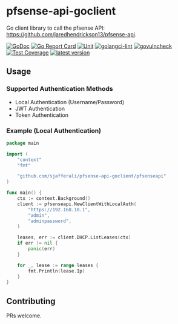 # pfsense-api-goclient

Go client library to call the pfsense API: https://github.com/jaredhendrickson13/pfsense-api. 

[![GoDoc](https://godoc.org/github.com/sjafferali/pfsense-api-goclient/v2?status.svg)](https://pkg.go.dev/github.com/sjafferali/pfsense-api-goclient/v2)
[![Go Report Card](https://goreportcard.com/badge/github.com/sjafferali/pfsense-api-goclient/v2)](https://goreportcard.com/report/github.com/sjafferali/pfsense-api-goclient/v2)
[![Unit](https://github.com/sjafferali/pfsense-api-goclient/actions/workflows/unit.yaml/badge.svg?branch=v2)](https://github.com/sjafferali/pfsense-api-goclient/actions?query=branch%3Av2)
[![golangci-lint](https://github.com/sjafferali/pfsense-api-goclient/actions/workflows/golang-ci-lint.yaml/badge.svg?branch=v2)](https://github.com/sjafferali/pfsense-api-goclient/actions?query=branch%3Av2)
[![govulncheck](https://github.com/sjafferali/pfsense-api-goclient/actions/workflows/govulncheck.yaml/badge.svg?branch=v2)](https://github.com/sjafferali/pfsense-api-goclient/actions?query=branch%3Av2)
[![Test Coverage](https://codecov.io/gh/sjafferali/pfsense-api-goclient/branch/v2/graph/badge.svg)](https://codecov.io/gh/sjafferali/pfsense-api-goclient)
[![latest version](https://img.shields.io/github/tag/sjafferali/pfsense-api-goclient.svg)](https://github.com/sjafferali/pfsense-apfsense-api-goclient)

## Usage

### Supported Authentication Methods
- Local Authentication (Username/Password)
- JWT Authentication
- Token Authentication

### Example (Local Authentication)
```go
package main

import (
	"context"
	"fmt"

	"github.com/sjafferali/pfsense-api-goclient/pfsenseapi"
)

func main() {
	ctx := context.Background()
	client := pfsenseapi.NewClientWithLocalAuth(
		"https://192.168.10.1",
		"admin",
		"adminpassword",
	)

	leases, err := client.DHCP.ListLeases(ctx)
	if err != nil {
		panic(err)
	}

	for _, lease := range leases {
		fmt.Println(lease.Ip)
	}
}
```

## Contributing

PRs welcome.
